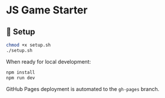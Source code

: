 # JS Game Starter

## 🚀 Setup
```bash
chmod +x setup.sh
./setup.sh
```

When ready for local development:
```bash
npm install
npm run dev
```

GitHub Pages deployment is automated to the `gh-pages` branch.
